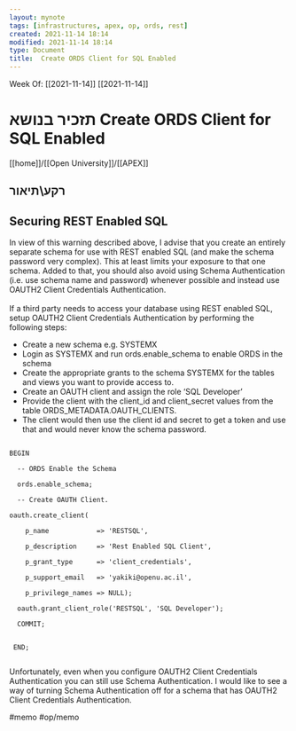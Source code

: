```yaml
---
layout: mynote
tags: [infrastructures, apex, op, ords, rest] 
created: 2021-11-14 18:14
modified: 2021-11-14 18:14
type: Document
title:  Create ORDS Client for SQL Enabled 
---
```

Week Of: [[2021-11-14]]
[[2021-11-14]]


#  תזכיר בנושא  Create ORDS Client for SQL Enabled


[[home]]/[[Open University]]/[[APEX]]

## רקע\תיאור

## ​Securing REST Enabled SQL

In view of this warning described above, I advise that you create an entirely separate schema for use with REST enabled SQL (and make the schema password very complex). This at least limits your exposure to that one schema. Added to that, you should also avoid using Schema Authentication (i.e. use schema name and password) whenever possible and instead use OAUTH2 Client Credentials Authentication.  
   
If a third party needs to access your database using REST enabled SQL, setup OAUTH2 Client Credentials Authentication by performing the following steps:

-   Create a new schema e.g. SYSTEMX
-   Login as SYSTEMX and run ords.enable_schema to enable ORDS in the schema
-   Create the appropriate grants to the schema SYSTEMX for the tables and views you want to provide access to.
-   Create an OAUTH client and assign the role ‘SQL Developer’
-   Provide the client with the client_id and client_secret values from the table ORDS_METADATA.OAUTH_CLIENTS.
-   The client would then use the client id and secret to get a token and use that and would never know the schema password.

```plsql

BEGIN

  -- ORDS Enable the Schema

  ords.enable_schema;

  -- Create OAUTH Client.

oauth.create_client(

    p_name            => 'RESTSQL',

    p_description     => 'Rest Enabled SQL Client',

    p_grant_type      => 'client_credentials',

    p_support_email   => 'yakiki@openu.ac.il',

    p_privilege_names => NULL);
   
  oauth.grant_client_role('RESTSQL', 'SQL Developer');

  COMMIT;


 END;
   
```
​Unfortunately, even when you configure OAUTH2 Client Credentials Authentication you can still use Schema Authentication. I would like to see a way of turning Schema Authentication off for a schema that has OAUTH2 Client Credentials Authentication.


#memo #op/memo
